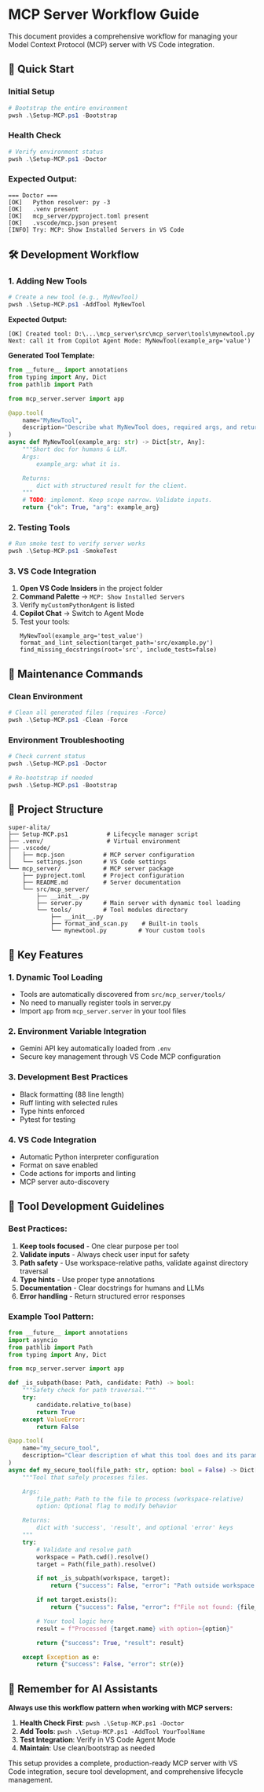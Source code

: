 # MCP Server Workflow Guide

This document provides a comprehensive workflow for managing your Model Context Protocol (MCP) server with VS Code integration.

## 🚀 Quick Start

### Initial Setup
```powershell
# Bootstrap the entire environment
pwsh .\Setup-MCP.ps1 -Bootstrap
```

### Health Check
```powershell
# Verify environment status
pwsh .\Setup-MCP.ps1 -Doctor
```

### Expected Output:
```
=== Doctor ===
[OK]   Python resolver: py -3
[OK]   .venv present
[OK]   mcp_server/pyproject.toml present
[OK]   .vscode/mcp.json present
[INFO] Try: MCP: Show Installed Servers in VS Code
```

## 🛠️ Development Workflow

### 1. Adding New Tools
```powershell
# Create a new tool (e.g., MyNewTool)
pwsh .\Setup-MCP.ps1 -AddTool MyNewTool
```

**Expected Output:**
```
[OK] Created tool: D:\...\mcp_server\src\mcp_server\tools\mynewtool.py
Next: call it from Copilot Agent Mode: MyNewTool(example_arg='value')
```

**Generated Tool Template:**
```python
from __future__ import annotations
from typing import Any, Dict
from pathlib import Path

from mcp_server.server import app

@app.tool(
    name="MyNewTool",
    description="Describe what MyNewTool does, required args, and return shape."
)
async def MyNewTool(example_arg: str) -> Dict[str, Any]:
    """Short doc for humans & LLM.
    Args:
        example_arg: what it is.

    Returns:
        dict with structured result for the client.
    """
    # TODO: implement. Keep scope narrow. Validate inputs.
    return {"ok": True, "arg": example_arg}
```

### 2. Testing Tools
```powershell
# Run smoke test to verify server works
pwsh .\Setup-MCP.ps1 -SmokeTest
```

### 3. VS Code Integration
1. **Open VS Code Insiders** in the project folder
2. **Command Palette** → `MCP: Show Installed Servers`
3. Verify `myCustomPythonAgent` is listed
4. **Copilot Chat** → Switch to Agent Mode
5. Test your tools:
   ```
   MyNewTool(example_arg='test_value')
   format_and_lint_selection(target_path='src/example.py')
   find_missing_docstrings(root='src', include_tests=false)
   ```

## 🧹 Maintenance Commands

### Clean Environment
```powershell
# Clean all generated files (requires -Force)
pwsh .\Setup-MCP.ps1 -Clean -Force
```

### Environment Troubleshooting
```powershell
# Check current status
pwsh .\Setup-MCP.ps1 -Doctor

# Re-bootstrap if needed
pwsh .\Setup-MCP.ps1 -Bootstrap
```

## 📁 Project Structure

```
super-alita/
├── Setup-MCP.ps1           # Lifecycle manager script
├── .venv/                  # Virtual environment
├── .vscode/
│   ├── mcp.json           # MCP server configuration
│   └── settings.json      # VS Code settings
└── mcp_server/            # MCP server package
    ├── pyproject.toml     # Project configuration
    ├── README.md          # Server documentation
    └── src/mcp_server/
        ├── __init__.py
        ├── server.py      # Main server with dynamic tool loading
        └── tools/         # Tool modules directory
            ├── __init__.py
            ├── format_and_scan.py    # Built-in tools
            └── mynewtool.py         # Your custom tools
```

## 🔑 Key Features

### 1. **Dynamic Tool Loading**
- Tools are automatically discovered from `src/mcp_server/tools/`
- No need to manually register tools in server.py
- Import `app` from `mcp_server.server` in your tool files

### 2. **Environment Variable Integration**
- Gemini API key automatically loaded from `.env`
- Secure key management through VS Code MCP configuration

### 3. **Development Best Practices**
- Black formatting (88 line length)
- Ruff linting with selected rules
- Type hints enforced
- Pytest for testing

### 4. **VS Code Integration**
- Automatic Python interpreter configuration
- Format on save enabled
- Code actions for imports and linting
- MCP server auto-discovery

## 🔧 Tool Development Guidelines

### Best Practices:
1. **Keep tools focused** - One clear purpose per tool
2. **Validate inputs** - Always check user input for safety
3. **Path safety** - Use workspace-relative paths, validate against directory traversal
4. **Type hints** - Use proper type annotations
5. **Documentation** - Clear docstrings for humans and LLMs
6. **Error handling** - Return structured error responses

### Example Tool Pattern:
```python
from __future__ import annotations
import asyncio
from pathlib import Path
from typing import Any, Dict

from mcp_server.server import app

def _is_subpath(base: Path, candidate: Path) -> bool:
    """Safety check for path traversal."""
    try:
        candidate.relative_to(base)
        return True
    except ValueError:
        return False

@app.tool(
    name="my_secure_tool",
    description="Clear description of what this tool does and its parameters."
)
async def my_secure_tool(file_path: str, option: bool = False) -> Dict[str, Any]:
    """Tool that safely processes files.

    Args:
        file_path: Path to the file to process (workspace-relative)
        option: Optional flag to modify behavior

    Returns:
        dict with 'success', 'result', and optional 'error' keys
    """
    try:
        # Validate and resolve path
        workspace = Path.cwd().resolve()
        target = Path(file_path).resolve()

        if not _is_subpath(workspace, target):
            return {"success": False, "error": "Path outside workspace denied"}

        if not target.exists():
            return {"success": False, "error": f"File not found: {file_path}"}

        # Your tool logic here
        result = f"Processed {target.name} with option={option}"

        return {"success": True, "result": result}

    except Exception as e:
        return {"success": False, "error": str(e)}
```

## 🚨 Remember for AI Assistants

**Always use this workflow pattern when working with MCP servers:**

1. **Health Check First**: `pwsh .\Setup-MCP.ps1 -Doctor`
2. **Add Tools**: `pwsh .\Setup-MCP.ps1 -AddTool YourToolName`
3. **Test Integration**: Verify in VS Code Agent Mode
4. **Maintain**: Use clean/bootstrap as needed

This setup provides a complete, production-ready MCP server with VS Code integration, secure tool development, and comprehensive lifecycle management.
